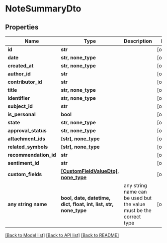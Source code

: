 # NoteSummaryDto


## Properties
Name | Type | Description | Notes
------------ | ------------- | ------------- | -------------
**id** | **str** |  | [optional] 
**date** | **str, none_type** |  | [optional] 
**created_at** | **str, none_type** |  | [optional] 
**author_id** | **str** |  | [optional] 
**contributor_id** | **str** |  | [optional] 
**title** | **str, none_type** |  | [optional] 
**identifier** | **str, none_type** |  | [optional] 
**subject_id** | **str** |  | [optional] 
**is_personal** | **bool** |  | [optional] 
**state** | **str, none_type** |  | [optional] 
**approval_status** | **str, none_type** |  | [optional] 
**attachment_ids** | **[str], none_type** |  | [optional] 
**related_symbols** | **[str], none_type** |  | [optional] 
**recommendation_id** | **str** |  | [optional] 
**sentiment_id** | **str** |  | [optional] 
**custom_fields** | [**[CustomFieldValueDto], none_type**](CustomFieldValueDto.md) |  | [optional] 
**any string name** | **bool, date, datetime, dict, float, int, list, str, none_type** | any string name can be used but the value must be the correct type | [optional]

[[Back to Model list]](../README.md#documentation-for-models) [[Back to API list]](../README.md#documentation-for-api-endpoints) [[Back to README]](../README.md)


